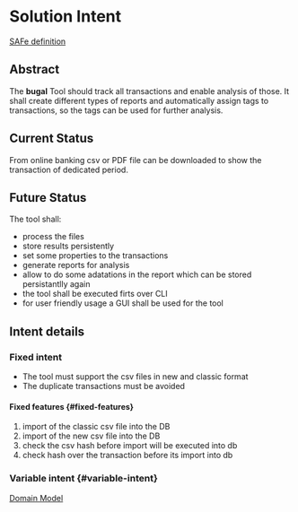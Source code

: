 # Solution Intent

  

[SAFe definition](https://scaledagileframework.com/solution-intent/)

  

## Abstract

<!--
Guideline
> Write a short description about what this solution intent is about.
-->

The **bugal** Tool should track all transactions and enable analysis of those. It shall create different types of reports and automatically assign tags to transactions, so the tags can be used for further analysis.

  

## Current Status

<!--
Guideline
> Briefly describe the current state and its shortcoming
-->

From online banking csv or PDF file can be downloaded to show the transaction of dedicated period.  

## Future Status

<!--
Guideline
> Briefly describe the vision for the future status. Rather write about a use-case (e.g. authenticated communication) than about implementation (e.g. provide TLS support).
-->

The tool shall: 
- process the files
- store results persistently
- set some properties to the transactions
- generate reports for analysis
- allow to do some adatations in the report which can be stored persistantlly again
- the tool shall be executed firts over CLI
- for user friendly usage a GUI shall be used for the tool  

## Intent details

### Fixed intent

<!--
Guideline
Add here everything we know about the solution intent which is non-negotiable or already fixed during exploration. This can be:
- Specifications and protocols that need to be followed or implemented
- Non-functional requirements, e.g. performance criteria, applicable safety standards, etc.
When design options reduce during the exploration, design decisions can move from the [Variable intent](#variable-intent) section to this section.
-->
- The tool must support the csv files in new and classic format
- The duplicate transactions must be avoided

#### Fixed features {#fixed-features}

<!--
Guideline
Describe small feature increments that can be shown in a system demo in the scope of one PI.
 - At most a tweet describing the feature
 - At most a tweet describing the benefit hypothesis (what are we going to improve with this feature)
 - If meaningful at this stage a short architectural draft and allocation to high-level components
-->

1. import of the classic csv file into the DB
2. import of the new csv file into the DB
3. check the csv hash before import will be executed into db
4. check hash over the transaction before its import into db

### Variable intent {#variable-intent}

<!--
Guideline
In this area, the solution intent is developed. Add here:
 - New knowledge that comes in over time (technical, business, constraints, guidance, etc.)
 - Different increments of functionality that would be possible.
 - Design options and key decisions
 - New ideas
When a design decision is taken that leads to a feature, please make sure that it is documented in the [Fixed features](#fixed-features) section and mark it as resolved in this section.
No formal guidance is given here, everything is allowed. Some guidance, though:
 - Structure your thoughts properly. Embrace the reader's point of view.
 - Images and models are fine and better than lengthy documentation.
 - Make decisions as late as possible to keep alternatives open.
 - Keep everything at one place - here.
 - This is a high-level abstract document. Don't get lost in details.
 - KISS - keep it simple, stupid!
-->

[Domain Model](https://habababa.ru/cosmicpython/book_ru.html#chapter_01_domain_model)